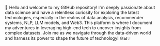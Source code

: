 👋 Hello and welcome to my GitHub repository! I'm deeply passionate about data science and have a relentless curiosity for exploring the latest technologies, especially in the realms of data analysis, recommender systems, NLP, LLM models, and Web3. This platform is where I document my adventures in leveraging high-end tech to uncover insights from complex datasets. Join me as we navigate through the data-driven world and harness its power to shape the future of technology! 🌐📊💡
<!---
EasonChen-GH/EasonChen-GH is a ✨ special ✨ repository because its `README.md` (this file) appears on your GitHub profile.
You can click the Preview link to take a look at your changes.
--->
